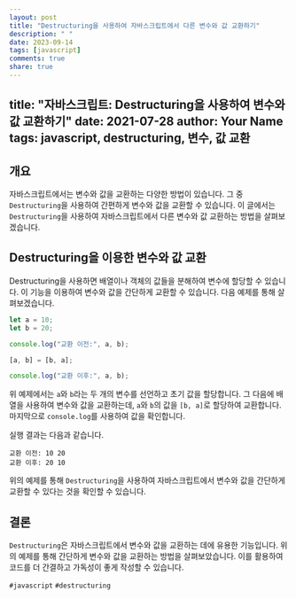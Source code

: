 ```yaml
---
layout: post
title: "Destructuring을 사용하여 자바스크립트에서 다른 변수와 값 교환하기"
description: " "
date: 2023-09-14
tags: [javascript]
comments: true
share: true
---
```

title: "자바스크립트: Destructuring을 사용하여 변수와 값 교환하기"
date: 2021-07-28
author: Your Name
tags: javascript, destructuring, 변수, 값 교환
---

## 개요

자바스크립트에서는 변수와 값을 교환하는 다양한 방법이 있습니다. 그 중 `Destructuring`을 사용하여 간편하게 변수와 값을 교환할 수 있습니다. 이 글에서는 `Destructuring`을 사용하여 자바스크립트에서 다른 변수와 값 교환하는 방법을 살펴보겠습니다.

## Destructuring을 이용한 변수와 값 교환

Destructuring을 사용하면 배열이나 객체의 값들을 분해하여 변수에 할당할 수 있습니다. 이 기능을 이용하여 변수와 값을 간단하게 교환할 수 있습니다. 다음 예제를 통해 살펴보겠습니다.

```javascript
let a = 10;
let b = 20;

console.log("교환 이전:", a, b);

[a, b] = [b, a];

console.log("교환 이후:", a, b);
```

위 예제에서는 `a`와 `b`라는 두 개의 변수를 선언하고 초기 값을 할당합니다. 그 다음에 배열을 사용하여 변수와 값을 교환하는데, `a`와 `b`의 값을 `[b, a]`로 할당하여 교환합니다. 마지막으로 `console.log`를 사용하여 값을 확인합니다.

실행 결과는 다음과 같습니다.

```
교환 이전: 10 20
교환 이후: 20 10
```

위의 예제를 통해 `Destructuring`을 사용하여 자바스크립트에서 변수와 값을 간단하게 교환할 수 있다는 것을 확인할 수 있습니다.

## 결론

`Destructuring`은 자바스크립트에서 변수와 값을 교환하는 데에 유용한 기능입니다. 위의 예제를 통해 간단하게 변수와 값을 교환하는 방법을 살펴보았습니다. 이를 활용하여 코드를 더 간결하고 가독성이 좋게 작성할 수 있습니다.

`#javascript` `#destructuring`